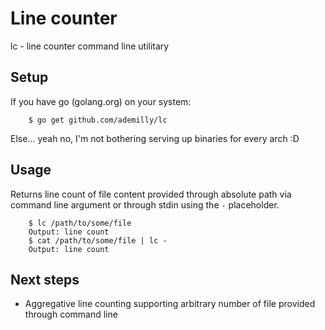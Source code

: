# Line counter

lc - line counter command line utilitary

## Setup

If you have go (golang.org) on your system:
```
    $ go get github.com/ademilly/lc
```

Else... yeah no, I'm not bothering serving up binaries for every arch :D

## Usage

Returns line count of file content provided through absolute path via command line argument or through stdin using the `-` placeholder.

```
    $ lc /path/to/some/file
    Output: line count
    $ cat /path/to/some/file | lc -
    Output: line count
```

## Next steps

- Aggregative line counting supporting arbitrary number of file provided through command line